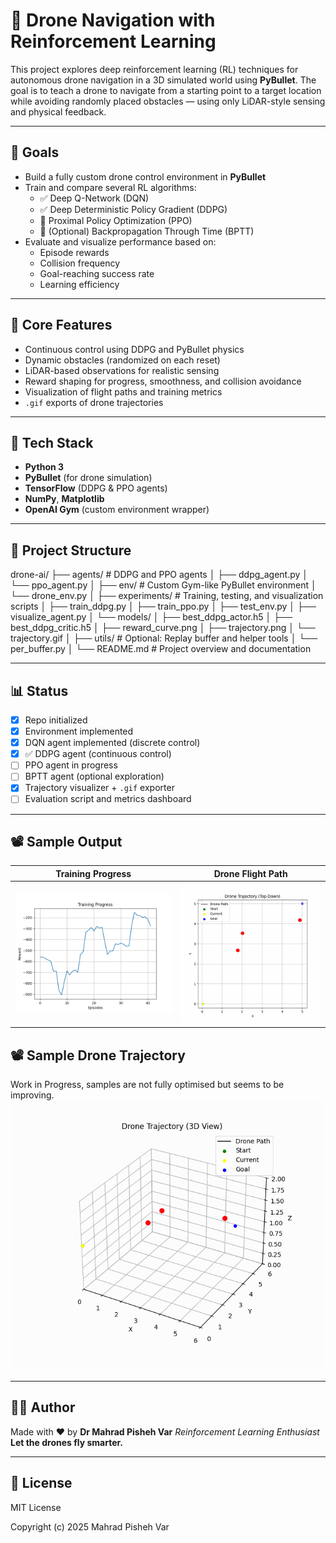 # 🚁 Drone Navigation with Reinforcement Learning

This project explores deep reinforcement learning (RL) techniques for autonomous drone navigation in a 3D simulated world using **PyBullet**. The goal is to teach a drone to navigate from a starting point to a target location while avoiding randomly placed obstacles — using only LiDAR-style sensing and physical feedback.

---

## 🎯 Goals

- Build a fully custom drone control environment in **PyBullet**
- Train and compare several RL algorithms:
  - ✅ Deep Q-Network (DQN)
  - ✅ Deep Deterministic Policy Gradient (DDPG)
  - 🧪 Proximal Policy Optimization (PPO)
  - 🧪 (Optional) Backpropagation Through Time (BPTT)
- Evaluate and visualize performance based on:
  - Episode rewards
  - Collision frequency
  - Goal-reaching success rate
  - Learning efficiency

---

## 🧠 Core Features

- Continuous control using DDPG and PyBullet physics
- Dynamic obstacles (randomized on each reset)
- LiDAR-based observations for realistic sensing
- Reward shaping for progress, smoothness, and collision avoidance
- Visualization of flight paths and training metrics
- `.gif` exports of drone trajectories

---

## 🧰 Tech Stack

- **Python 3**
- **PyBullet** (for drone simulation)
- **TensorFlow** (DDPG & PPO agents)
- **NumPy**, **Matplotlib**
- **OpenAI Gym** (custom environment wrapper)

---

## 📁 Project Structure

drone-ai/
├── agents/                  # DDPG and PPO agents
│   ├── ddpg_agent.py
│   └── ppo_agent.py
│
├── env/                     # Custom Gym-like PyBullet environment
│   └── drone_env.py
│
├── experiments/             # Training, testing, and visualization scripts
│   ├── train_ddpg.py
│   ├── train_ppo.py
│   ├── test_env.py
│   ├── visualize_agent.py
│   └── models/
│       ├── best_ddpg_actor.h5
│       ├── best_ddpg_critic.h5
│       ├── reward_curve.png
│       ├── trajectory.png
│       └── trajectory.gif
│
├── utils/                   # Optional: Replay buffer and helper tools
│   └── per_buffer.py
│
└── README.md                # Project overview and documentation


---

## 📊 Status

- [x] Repo initialized
- [x] Environment implemented
- [x] DQN agent implemented (discrete control)
- [x] ✅ DDPG agent (continuous control)
- [ ] PPO agent in progress
- [ ] BPTT agent (optional exploration)
- [x] Trajectory visualizer + `.gif` exporter
- [ ] Evaluation script and metrics dashboard

---

## 📽️ Sample Output

| Training Progress | Drone Flight Path |
|-------------------|-------------------|
| ![Reward Curve](experiments/models/reward_curve.png) | ![Trajectory](experiments/models/trajectory.gif) |

## 📽️ Sample Drone Trajectory
Work in Progress, samples are not fully optimised but seems to be improving.
![](experiments/models/trajectory_3d.gif)


---

## 👩‍💻 Author

Made with ❤️ by **Dr Mahrad Pisheh Var**
_Reinforcement Learning Enthusiast_
**Let the drones fly smarter.**

---

## 📜 License

MIT License

Copyright (c) 2025 Mahrad Pisheh Var
